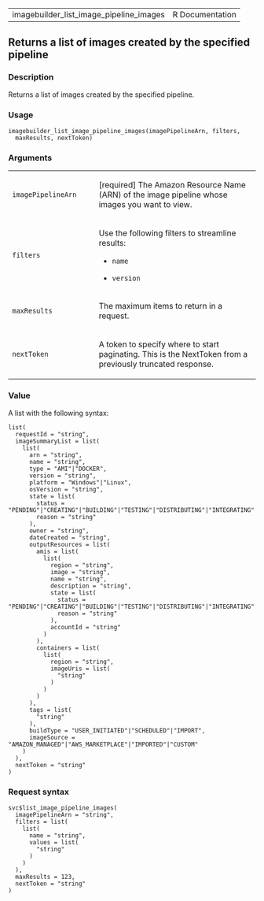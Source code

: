 <table style="width: 100%;">
<tbody>
<tr class="odd">
<td>imagebuilder_list_image_pipeline_images</td>
<td style="text-align: right;">R Documentation</td>
</tr>
</tbody>
</table>

## Returns a list of images created by the specified pipeline

### Description

Returns a list of images created by the specified pipeline.

### Usage

    imagebuilder_list_image_pipeline_images(imagePipelineArn, filters,
      maxResults, nextToken)

### Arguments

<table>
<colgroup>
<col style="width: 35%" />
<col style="width: 65%" />
</colgroup>
<tbody>
<tr class="odd">
<td><code
id="imagebuilder_list_image_pipeline_images_:_imagePipelineArn">imagePipelineArn</code></td>
<td><p>[required] The Amazon Resource Name (ARN) of the image pipeline
whose images you want to view.</p></td>
</tr>
<tr class="even">
<td><code
id="imagebuilder_list_image_pipeline_images_:_filters">filters</code></td>
<td><p>Use the following filters to streamline results:</p>
<ul>
<li><p><code>name</code></p></li>
<li><p><code>version</code></p></li>
</ul></td>
</tr>
<tr class="odd">
<td><code
id="imagebuilder_list_image_pipeline_images_:_maxResults">maxResults</code></td>
<td><p>The maximum items to return in a request.</p></td>
</tr>
<tr class="even">
<td><code
id="imagebuilder_list_image_pipeline_images_:_nextToken">nextToken</code></td>
<td><p>A token to specify where to start paginating. This is the
NextToken from a previously truncated response.</p></td>
</tr>
</tbody>
</table>

### Value

A list with the following syntax:

    list(
      requestId = "string",
      imageSummaryList = list(
        list(
          arn = "string",
          name = "string",
          type = "AMI"|"DOCKER",
          version = "string",
          platform = "Windows"|"Linux",
          osVersion = "string",
          state = list(
            status = "PENDING"|"CREATING"|"BUILDING"|"TESTING"|"DISTRIBUTING"|"INTEGRATING"|"AVAILABLE"|"CANCELLED"|"FAILED"|"DEPRECATED"|"DELETED",
            reason = "string"
          ),
          owner = "string",
          dateCreated = "string",
          outputResources = list(
            amis = list(
              list(
                region = "string",
                image = "string",
                name = "string",
                description = "string",
                state = list(
                  status = "PENDING"|"CREATING"|"BUILDING"|"TESTING"|"DISTRIBUTING"|"INTEGRATING"|"AVAILABLE"|"CANCELLED"|"FAILED"|"DEPRECATED"|"DELETED",
                  reason = "string"
                ),
                accountId = "string"
              )
            ),
            containers = list(
              list(
                region = "string",
                imageUris = list(
                  "string"
                )
              )
            )
          ),
          tags = list(
            "string"
          ),
          buildType = "USER_INITIATED"|"SCHEDULED"|"IMPORT",
          imageSource = "AMAZON_MANAGED"|"AWS_MARKETPLACE"|"IMPORTED"|"CUSTOM"
        )
      ),
      nextToken = "string"
    )

### Request syntax

    svc$list_image_pipeline_images(
      imagePipelineArn = "string",
      filters = list(
        list(
          name = "string",
          values = list(
            "string"
          )
        )
      ),
      maxResults = 123,
      nextToken = "string"
    )
